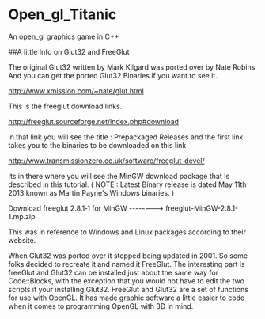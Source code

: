 # Open_gl_Titanic
An open_gl graphics game in C++

##A little Info on Glut32 and FreeGlut

The original Glut32 written by Mark Kilgard was ported over by Nate Robins. And you can get the ported Glut32 Binaries if you want to see it.

http://www.xmission.com/~nate/glut.html

This is the freeglut download links.

http://freeglut.sourceforge.net/index.php#download

in that link you will see the title : Prepackaged Releases and the first link takes you to the binaries to be downloaded on this link

http://www.transmissionzero.co.uk/software/freeglut-devel/

Its in there where you will see the MinGW download package that Is described in this tutorial. ( NOTE : Latest Binary release is dated May 11th 2013 known as Martin Payne's Windows binaries. )

Download freeglut 2.8.1‑1 for MinGW --------> freeglut-MinGW-2.8.1-1.mp.zip

This was in reference to Windows and Linux packages according to their website.

When Glut32 was ported over it stopped being updated in 2001. So some folks decided to recreate it and named it FreeGlut. The interesting part is freeGlut and Glut32 can be installed just about the same way for Code::Blocks, with the exception that you would not have to edit the two scripts if your installing Glut32. FreeGlut and Glut32 are a set of functions for use with OpenGL. It has made graphic software a little easier to code when it comes to programming OpenGL with 3D in mind.
